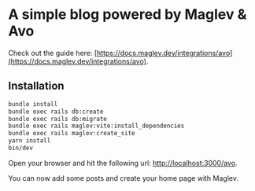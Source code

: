 # A simple blog powered by Maglev & Avo 

Check out the guide here: [https://docs.maglev.dev/integrations/avo](https://docs.maglev.dev/integrations/avo).

## Installation

```bash
bundle install
bundle exec rails db:create
bundle exec rails db:migrate
bundle exec rails maglev:vite:install_dependencies
bundle exec rails maglev:create_site
yarn install
bin/dev
```

Open your browser and hit the following url: [http://localhost:3000/avo](http://localhost:3000/avo).

You can now add some posts and create your home page with Maglev.

